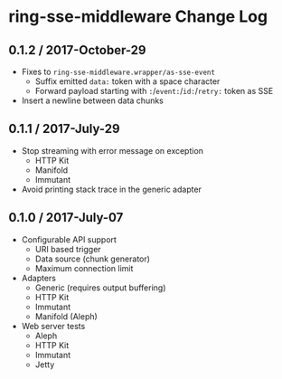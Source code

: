 # ring-sse-middleware Change Log

## 0.1.2 / 2017-October-29

- Fixes to `ring-sse-middleware.wrapper/as-sse-event`
  - Suffix emitted `data:` token with a space character
  - Forward payload starting with `:`/`event:`/`id:`/`retry:` token as SSE
- Insert a newline between data chunks


## 0.1.1 / 2017-July-29

- Stop streaming with error message on exception
  - HTTP Kit
  - Manifold
  - Immutant
- Avoid printing stack trace in the generic adapter


## 0.1.0 / 2017-July-07

- Configurable API support
  - URI based trigger
  - Data source (chunk generator)
  - Maximum connection limit
- Adapters
  - Generic (requires output buffering)
  - HTTP Kit
  - Immutant
  - Manifold (Aleph)
- Web server tests
  - Aleph
  - HTTP Kit
  - Immutant
  - Jetty
